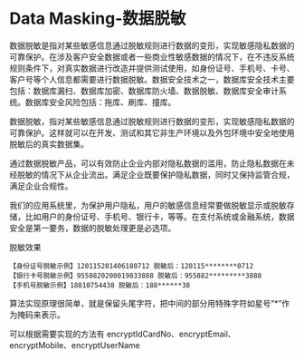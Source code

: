 # Data Masking-数据脱敏

数据脱敏是指对某些敏感信息通过脱敏规则进行数据的变形，实现敏感隐私数据的可靠保护。在涉及客户安全数据或者一些商业性敏感数据的情况下，在不违反系统规则条件下，对真实数据进行改造并提供测试使用，如身份证号、手机号、卡号、客户号等个人信息都需要进行数据脱敏。数据安全技术之一，数据库安全技术主要包括：数据库漏扫、数据库加密、数据库防火墙、数据脱敏、数据库安全审计系统。数据库安全风险包括：拖库、刷库、撞库。

数据脱敏，指对某些敏感信息通过脱敏规则进行数据的变形，实现敏感隐私数据的可靠保护。这样就可以在开发、测试和其它非生产环境以及外包环境中安全地使用脱敏后的真实数据集。

通过数据脱敏产品，可以有效防止企业内部对隐私数据的滥用，防止隐私数据在未经脱敏的情况下从企业流出。满足企业既要保护隐私数据，同时又保持监管合规，满足企业合规性。



我们的应用系统里，为保护用户隐私，用户的敏感信息经常要做脱敏显示或脱敏存储，比如用户的身份证号、手机号、银行卡，等等。在支付系统或金融系统，数据安全是第一要务，数据的脱敏处理更是必选项。

脱敏效果

```
【身份证号脱敏示例】120115201406180712 脱敏后：120115********0712
【银行卡号脱敏示例】9558820200019833888 脱敏后：955882*********3888
【手机号脱敏示例】18810754438 脱敏后：188******38
```

算法实现原理很简单，就是保留头尾字符，把中间的部分用特殊字符如星号“*”作为掩码来表示。

可以根据需要实现的方法有 encryptIdCardNo、encryptEmail、encryptMobile、encryptUserName